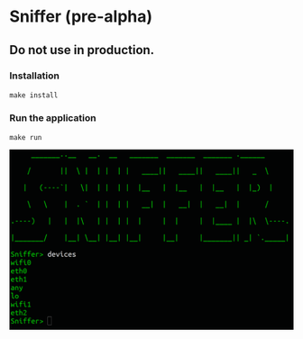 # Sniffer (pre-alpha)

## Do not use in production.

### Installation

```
make install
```

### Run the application


```
make run
```

![](sniffer.PNG)
